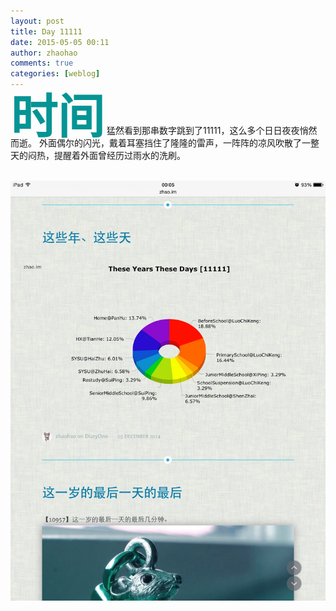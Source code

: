 ```yaml
---
layout: post
title: Day 11111
date: 2015-05-05 00:11
author: zhaohao
comments: true
categories: [weblog]
---
```

<font color="#059494"><span style="font-size: 75px; line-height: 60px;"><b>时间</b></span></font> 猛然看到那串数字跳到了11111，这么多个日日夜夜悄然而逝。
外面偶尔的闪光，戴着耳塞挡住了隆隆的雷声，一阵阵的凉风吹散了一整天的闷热，提醒着外面曾经历过雨水的洗刷。

&nbsp;<a href="/Resource/IMG_0068.jpg"><img src="/Resource/IMG_0068.jpg" alt=""></a>&nbsp;
